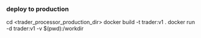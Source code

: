 ### deploy to production
cd <trader_processor_production_dir>
docker build -t trader:v1 .
docker run -d trader:v1 -v $(pwd):/workdir